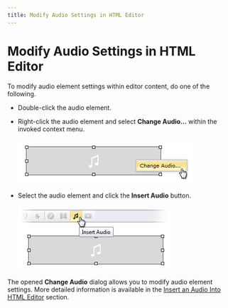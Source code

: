 ```yaml
---
title: Modify Audio Settings in HTML Editor
---
```

# Modify Audio Settings in HTML Editor
To modify audio element settings within editor content, do one of the following.
* Double-click the audio element.
* Right-click the audio element and select **Change Audio...** within the invoked context menu.
	
	![EUD_HtmlEditor_ChangeAudio1](../../../images/Img25566.png)
* Select the audio element and click the **Insert Audio** button.
	
	![EUD_HtmlEditor_ChangeAudio2](../../../images/Img25567.png)

The opened **Change Audio** dialog allows you to modify audio element settings. More detailed information is available in the [Insert an Audio Into HTML Editor](../../../../interface-elements-for-web/articles/html-editor/working-with-audio-files/insert-an-audio-into-html-editor.md) section.